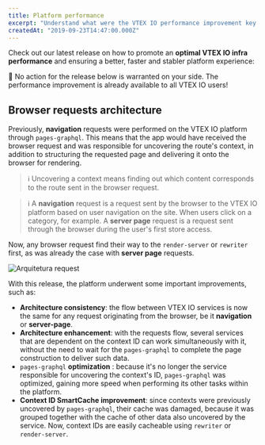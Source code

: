 ```yaml
---
title: Platform performance
excerpt: "Understand what were the VTEX IO performance improvement key points for week 37 of 2019."
createdAt: "2019-09-23T14:47:00.000Z"
---
```


Check out our latest release on how to promote an  **optimal VTEX IO infra performance** and ensuring a better, faster and stabler platform experience:

:eyes: No action for the release below is warranted on your side. The performance improvement is already available to all VTEX IO users!

## Browser requests architecture

Previously, **navigation** requests were performed on the VTEX IO platform through `pages-graphql`. This means that the app would have received the browser request and was responsible for uncovering the route's context, in addition to structuring the requested page and delivering it onto the browser for rendering.

> ℹ️ Uncovering a context means finding out which content corresponds to the route sent in the browser request.

> ℹ️ A **navigation** request is a request sent by the browser to the VTEX IO platform based on user navigation on the site. When users click on a category, for example. A **server page** request is a request sent through the browser during the user's first store access. 

Now, any browser request find their way to the `render-server` or `rewriter` first, as was already the case with **server page** requests.

![Arquitetura request](https://user-images.githubusercontent.com/52087100/65434261-e9749080-ddf4-11e9-8e78-3fc00e34d1da.png)

With this release, the platform underwent some important improvements, such as:

- **Architecture consistency**: the flow between VTEX IO services is now the same for any request originating from the browser, be it **navigation** or **server-page**. 
- **Architecture enhancement**: with the requests flow, several services that are dependent on the context ID can work simultaneously with it, without the need to wait for the `pages-graphql` to complete the page construction to deliver such data.  
- `pages-graphql` **optimization** : because it's no longer the service responsible for uncovering the context's ID, `pages-graphql` was optimized, gaining more speed when performing its other tasks within the platform. 
- **Context ID SmartCache improvement**: since contexts were previously uncovered by `pages-graphql`, their cache was damaged, because it was grouped together with the cache of other data also uncovered by the service. Now, context IDs are easily cacheable using `rewriter` or `render-server`.
